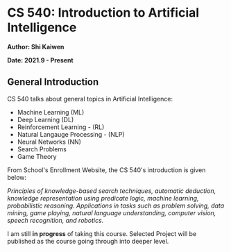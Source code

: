 # CS 540: Introduction to Artificial Intelligence

**Author: Shi Kaiwen**
<br>

**Date: 2021.9 - Present**

## General Introduction
CS 540 talks about general topics in Artificial Intelligence:

- Machine Learning (ML)
- Deep Learning (DL)
- Reinforcement Learning - (RL)
- Natural Langauge Processing - (NLP)
- Neural Networks (NN)
- Search Problems
- Game Theory

From School's Enrollment Website, the CS 540's introduction is given below:

*Principles of knowledge-based search techniques, automatic deduction, knowledge representation using predicate logic, machine learning, probabilistic reasoning. Applications in tasks such as problem solving, data mining, game playing, natural language understanding, computer vision, speech recognition, and robotics.*

I am still **in progress** of taking this course. Selected Project will be published as the course going through into deeper level.